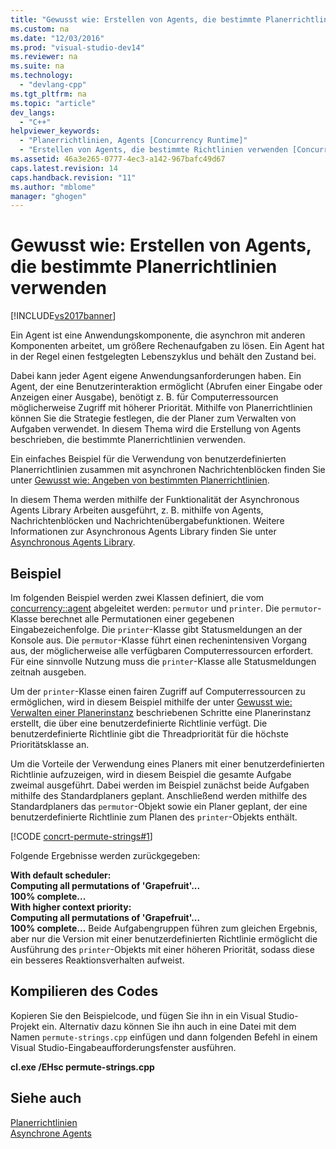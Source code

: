 ```yaml
---
title: "Gewusst wie: Erstellen von Agents, die bestimmte Planerrichtlinien verwenden"
ms.custom: na
ms.date: "12/03/2016"
ms.prod: "visual-studio-dev14"
ms.reviewer: na
ms.suite: na
ms.technology: 
  - "devlang-cpp"
ms.tgt_pltfrm: na
ms.topic: "article"
dev_langs: 
  - "C++"
helpviewer_keywords: 
  - "Planerrichtlinien, Agents [Concurrency Runtime]"
  - "Erstellen von Agents, die bestimmte Richtlinien verwenden [Concurrency Runtime]"
ms.assetid: 46a3e265-0777-4ec3-a142-967bafc49d67
caps.latest.revision: 14
caps.handback.revision: "11"
ms.author: "mblome"
manager: "ghogen"
---
```

# Gewusst wie: Erstellen von Agents, die bestimmte Planerrichtlinien verwenden
[!INCLUDE[vs2017banner](../../assembler/inline/includes/vs2017banner.md)]

Ein Agent ist eine Anwendungskomponente, die asynchron mit anderen Komponenten arbeitet, um größere Rechenaufgaben zu lösen.  Ein Agent hat in der Regel einen festgelegten Lebenszyklus und behält den Zustand bei.  
  
 Dabei kann jeder Agent eigene Anwendungsanforderungen haben.  Ein Agent, der eine Benutzerinteraktion ermöglicht \(Abrufen einer Eingabe oder Anzeigen einer Ausgabe\), benötigt z. B. für Computerressourcen möglicherweise Zugriff mit höherer Priorität.  Mithilfe von Planerrichtlinien können Sie die Strategie festlegen, die der Planer zum Verwalten von Aufgaben verwendet.  In diesem Thema wird die Erstellung von Agents beschrieben, die bestimmte Planerrichtlinien verwenden.  
  
 Ein einfaches Beispiel für die Verwendung von benutzerdefinierten Planerrichtlinien zusammen mit asynchronen Nachrichtenblöcken finden Sie unter [Gewusst wie: Angeben von bestimmten Planerrichtlinien](../../parallel/concrt/how-to-specify-specific-scheduler-policies.md).  
  
 In diesem Thema werden mithilfe der Funktionalität der Asynchronous Agents Library Arbeiten ausgeführt, z. B. mithilfe von Agents, Nachrichtenblöcken und Nachrichtenübergabefunktionen.  Weitere Informationen zur Asynchronous Agents Library finden Sie unter [Asynchronous Agents Library](../../parallel/concrt/asynchronous-agents-library.md).  
  
## Beispiel  
 Im folgenden Beispiel werden zwei Klassen definiert, die vom [concurrency::agent](../../parallel/concrt/reference/agent-class.md) abgeleitet werden: `permutor` und `printer`.  Die `permutor`\-Klasse berechnet alle Permutationen einer gegebenen Eingabezeichenfolge.  Die `printer`\-Klasse gibt Statusmeldungen an der Konsole aus.  Die `permutor`\-Klasse führt einen rechenintensiven Vorgang aus, der möglicherweise alle verfügbaren Computerressourcen erfordert.  Für eine sinnvolle Nutzung muss die `printer`\-Klasse alle Statusmeldungen zeitnah ausgeben.  
  
 Um der `printer`\-Klasse einen fairen Zugriff auf Computerressourcen zu ermöglichen, wird in diesem Beispiel mithilfe der unter [Gewusst wie: Verwalten einer Planerinstanz](../../parallel/concrt/how-to-manage-a-scheduler-instance.md) beschriebenen Schritte eine Planerinstanz erstellt, die über eine benutzerdefinierte Richtlinie verfügt.  Die benutzerdefinierte Richtlinie gibt die Threadpriorität für die höchste Prioritätsklasse an.  
  
 Um die Vorteile der Verwendung eines Planers mit einer benutzerdefinierten Richtlinie aufzuzeigen, wird in diesem Beispiel die gesamte Aufgabe zweimal ausgeführt.  Dabei werden im Beispiel zunächst beide Aufgaben mithilfe des Standardplaners geplant.  Anschließend werden mithilfe des Standardplaners das `permutor`\-Objekt sowie ein Planer geplant, der eine benutzerdefinierte Richtlinie zum Planen des `printer`\-Objekts enthält.  
  
 [!CODE [concrt-permute-strings#1](../CodeSnippet/VS_Snippets_ConcRT/concrt-permute-strings#1)]  
  
 Folgende Ergebnisse werden zurückgegeben:  
  
  **With default scheduler:**  
**Computing all permutations of 'Grapefruit'...**  
**100% complete...**  
**With higher context priority:**  
**Computing all permutations of 'Grapefruit'...**  
**100% complete...** Beide Aufgabengruppen führen zum gleichen Ergebnis, aber nur die Version mit einer benutzerdefinierten Richtlinie ermöglicht die Ausführung des `printer`\-Objekts mit einer höheren Priorität, sodass diese ein besseres Reaktionsverhalten aufweist.  
  
## Kompilieren des Codes  
 Kopieren Sie den Beispielcode, und fügen Sie ihn in ein Visual Studio\-Projekt ein. Alternativ dazu können Sie ihn auch in eine Datei mit dem Namen `permute-strings.cpp` einfügen und dann folgenden Befehl in einem Visual Studio\-Eingabeaufforderungsfenster ausführen.  
  
 **cl.exe \/EHsc permute\-strings.cpp**  
  
## Siehe auch  
 [Planerrichtlinien](../../parallel/concrt/scheduler-policies.md)   
 [Asynchrone Agents](../../parallel/concrt/asynchronous-agents.md)   
 